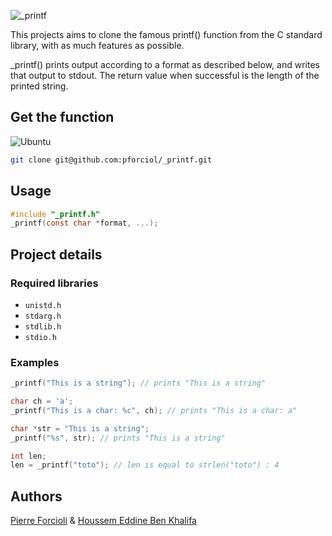 ![_printf](https://imgur.com/veYYl7k.png)

This projects aims to clone the famous printf() function from the C standard library, with as much features as possible.

_printf() prints output according to a format as described below, and writes that output to stdout. The return value when successful is the length of the printed string.

## Get the function 
![Ubuntu](https://img.shields.io/badge/ubuntu-20.04-blue)
```bash
git clone git@github.com:pforciol/_printf.git
```

## Usage
```c
#include "_printf.h"
_printf(const char *format, ...);
```

## Project details
### Required libraries
- ``unistd.h``
- ``stdarg.h``
- ``stdlib.h``
- ``stdio.h``

### Examples

```c
_printf("This is a string"); // prints "This is a string"

char ch = 'a';
_printf("This is a char: %c", ch); // prints "This is a char: a"

char *str = "This is a string";
_printf("%s", str); // prints "This is a string"

int len;
len = _printf("toto"); // len is equal to strlen("toto") : 4
```

## Authors
[Pierre Forcioli](https://www.github.com/pforciol) & [Houssem Eddine Ben Khalifa](https://github.com/hosedin)
